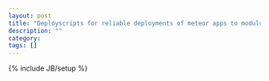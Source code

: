 ```yaml
---
layout: post
title: "Deployscripts for reliable deployments of meteor apps to modulus"
description: ""
category: 
tags: []
---
```

{% include JB/setup %}
